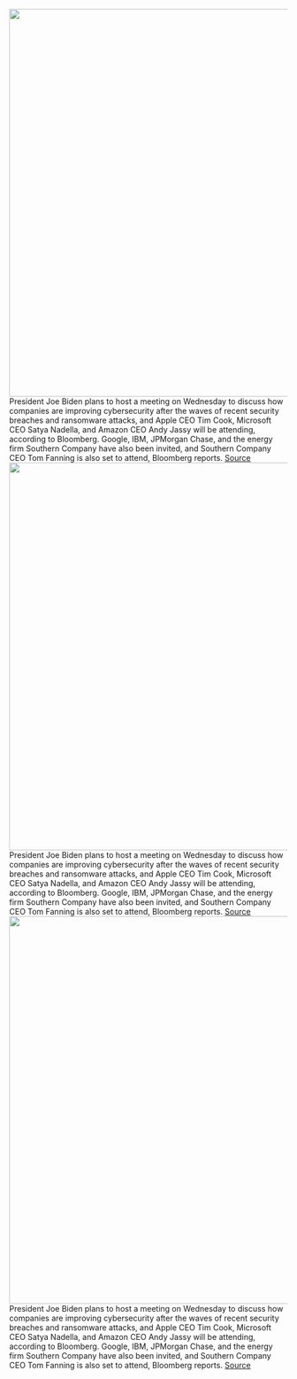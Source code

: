 <img src='https://cdn.vox-cdn.com/thumbor/deZ1Zs0jjv6fwX-49YjkeIiUqEw=/0x0:4000x2667/1200x800/filters:focal(1680x1014:2320x1654)/cdn.vox-cdn.com/uploads/chorus_image/image/69766545/1183490754.0.jpg' width='700px' /><br/>
President Joe Biden plans to host a meeting on Wednesday to discuss how companies are improving cybersecurity after the waves of recent security breaches and ransomware attacks, and Apple CEO Tim Cook, Microsoft CEO Satya Nadella, and Amazon CEO Andy Jassy will be attending, according to Bloomberg. Google, IBM, JPMorgan Chase, and the energy firm Southern Company have also been invited, and Southern Company CEO Tom Fanning is also set to attend, Bloomberg reports.
<a href='https://www.theverge.com/2021/8/23/22638724/joe-biden-cybersecurity-meeting-white-house-tim-cook-satya-nadella-andy-jassy'> Source <a/><img src='https://cdn.vox-cdn.com/thumbor/deZ1Zs0jjv6fwX-49YjkeIiUqEw=/0x0:4000x2667/1200x800/filters:focal(1680x1014:2320x1654)/cdn.vox-cdn.com/uploads/chorus_image/image/69766545/1183490754.0.jpg' width='700px' /><br/>
President Joe Biden plans to host a meeting on Wednesday to discuss how companies are improving cybersecurity after the waves of recent security breaches and ransomware attacks, and Apple CEO Tim Cook, Microsoft CEO Satya Nadella, and Amazon CEO Andy Jassy will be attending, according to Bloomberg. Google, IBM, JPMorgan Chase, and the energy firm Southern Company have also been invited, and Southern Company CEO Tom Fanning is also set to attend, Bloomberg reports.
<a href='https://www.theverge.com/2021/8/23/22638724/joe-biden-cybersecurity-meeting-white-house-tim-cook-satya-nadella-andy-jassy'> Source <a/><img src='https://cdn.vox-cdn.com/thumbor/deZ1Zs0jjv6fwX-49YjkeIiUqEw=/0x0:4000x2667/1200x800/filters:focal(1680x1014:2320x1654)/cdn.vox-cdn.com/uploads/chorus_image/image/69766545/1183490754.0.jpg' width='700px' /><br/>
President Joe Biden plans to host a meeting on Wednesday to discuss how companies are improving cybersecurity after the waves of recent security breaches and ransomware attacks, and Apple CEO Tim Cook, Microsoft CEO Satya Nadella, and Amazon CEO Andy Jassy will be attending, according to Bloomberg. Google, IBM, JPMorgan Chase, and the energy firm Southern Company have also been invited, and Southern Company CEO Tom Fanning is also set to attend, Bloomberg reports.
<a href='https://www.theverge.com/2021/8/23/22638724/joe-biden-cybersecurity-meeting-white-house-tim-cook-satya-nadella-andy-jassy'> Source <a/>